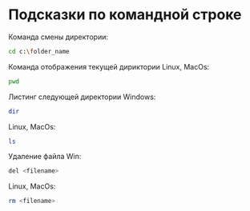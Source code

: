 # Подсказки по командной строке

Команда смены директории:
```sh
cd c:\folder_name
```

Команда отображения текущей дириктории Linux, MacOs:
```sh
pwd
```

Листинг следующей директории
Windows:
```sh
dir
```
Linux, MacOs:
```sh
ls
```
Удаление файла Win:
```sh
del <filename>
```
Linux, MacOs:
```sh
rm <filename>
```